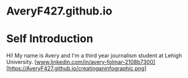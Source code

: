# AveryF427.github.io
# Self Introduction
Hi! My name is Avery and I'm a third year journalism student at Lehigh University.
[www.linkedin.com/in/avery-folmar-2108b7300]
[https://AveryF427.github.io/creatinganinfographic.png]
